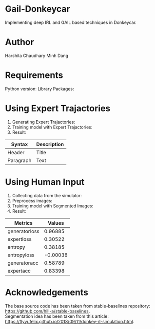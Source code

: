 
# Gail-Donkeycar 
Implementing deep IRL and GAIL based techniques in Donkeycar.

# Author 
Harshita Chaudhary
Minh Dang

# Requirements
Python version:
Library Packages:

# Using Expert Trajactories
1. Generating Expert Trajactories:
2. Training model with Expert Trajactories:
3. Result:

| Syntax      | Description |
| ----------- | ----------- |
| Header      | Title       |
| Paragraph   | Text        |


# Using Human Input
1. Collecting data from the simulator:
2. Preprocess images:
3. Training model with Segmented Images:
4. Result:

| Metrics		    | Values		 |
| -----------   | -----------|
| generatorloss	| 0.96885		 |
| expertloss	  | 0.30522		 |
| entropy		    | 0.38185		 |
| entropyloss	  | -0.00038	 |
| generatoracc	| 0.58789		 |
| expertacc		  | 0.83398		 |

# Acknowledgements
The base source code has been taken from stable-baselines repository: https://github.com/hill-a/stable-baselines.  
Segmentation idea has been taken from this article: https://flyyufelix.github.io/2018/09/11/donkey-rl-simulation.html.  
